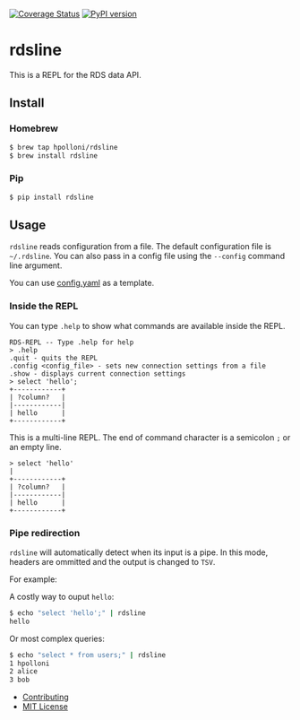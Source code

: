 [![Coverage Status](https://coveralls.io/repos/github/hpolloni/rdsline/badge.svg?branch=master)](https://coveralls.io/github/hpolloni/rdsline?branch=master)
[![PyPI version](https://badge.fury.io/py/rdsline.svg)](https://badge.fury.io/py/rdsline)

# rdsline
This is a REPL for the RDS data API. 

## Install
### Homebrew
```bash
$ brew tap hpolloni/rdsline
$ brew install rdsline
```

### Pip
```bash
$ pip install rdsline
```

## Usage
`rdsline` reads configuration from a file. The default configuration file is `~/.rdsline`. You can also pass in a config file using the `--config` command line argument. 

You can use [config.yaml](https://github.com/hpolloni/rdsline/blob/master/config.yaml) as a template.

### Inside the REPL
You can type `.help` to show what commands are available inside the REPL.
```
RDS-REPL -- Type .help for help
> .help
.quit - quits the REPL
.config <config_file> - sets new connection settings from a file
.show - displays current connection settings
> select 'hello';
+------------+
| ?column?   |
|------------|
| hello      |
+------------+
```

This is a multi-line REPL. The end of command character is a semicolon `;` or an empty line.
```
> select 'hello'
|
+------------+
| ?column?   |
|------------|
| hello      |
+------------+
```

### Pipe redirection
`rdsline` will automatically detect when its input is a pipe. In this mode, headers are ommitted and the output is changed to `TSV`. 

For example:

A costly way to ouput `hello`:
```bash
$ echo "select 'hello';" | rdsline
hello
```

Or most complex queries:
```bash
$ echo "select * from users;" | rdsline
1 hpolloni
2 alice
3 bob
```

* [Contributing](https://github.com/hpolloni/rdsline/blob/master/CONTRIBUTING.md)
* [MIT License](https://github.com/hpolloni/rdsline/blob/master/LICENSE.txt)

